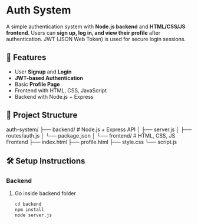 # Auth System

A simple authentication system with **Node.js backend** and **HTML/CSS/JS frontend**. 
Users can **sign up, log in, and view their profile** after authentication. 
JWT (JSON Web Token) is used for secure login sessions.

## 🚀 Features
- User **Signup** and **Login**
- **JWT-based Authentication**
- Basic **Profile Page**
- Frontend with HTML, CSS, JavaScript
- Backend with Node.js + Express

## 📂 Project Structure 
auth-system/ ├── backend/ # Node.js + Express API │ ├── server.js │ ├── routes/auth.js │ └── package.json │ └── frontend/ # HTML, CSS, JS Frontend ├── index.html ├── profile.html ├── style.css └── script.js

## 🛠️ Setup Instructions
### Backend
1. Go inside backend folder 
   ```bash
   cd backend
   npm install
   node server.js 
